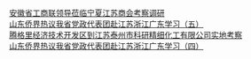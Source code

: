   
[安徽省工商联领导莅临宁夏江苏商会考察调研](http://www.dianyue.me/archives/904/k8t1x82v7faj1pqn/)  
[山东侨界热议我省党政代表团赴江苏浙江广东学习（五）](http://www.dianyue.me/archives/218/xjs71s7imzrvpu7t/)  
[腾格里经济技术开发区到江苏泰州市科研精细化工有限公司实地考察](http://www.dianyue.me/archives/758/4l90crgf1xhat2n7/)  
[山东侨界热议我省党政代表团赴江苏浙江广东学习（四）](http://www.dianyue.me/archives/218/k191zfp2faevkeki/)